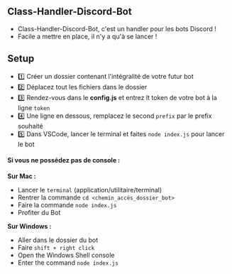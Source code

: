 ## Class-Handler-Discord-Bot

- Class-Handler-Discord-Bot, c'est un handler pour les bots Discord !
- Facile a mettre en place, il n'y a qu'à se lancer !

## Setup

- 1️⃣ Créer un dossier contenant l'intégralité de votre futur bot
- 2️⃣ Déplacez tout les fichiers dans le dossier
- 3️⃣ Rendez-vous dans le **config.js** et entrez lt token de votre bot à la ligne `token`
- 4️⃣ Une ligne en dessous, remplacez le second `prefix` par le prefix souhaité
- 5️⃣ Dans VSCode, lancer le terminal et faites `node index.js` pour lancer le bot
#### Si vous ne possédez pas de console :

**Sur Mac :**
  - Lancer le `terminal` (application/utilitaire/terminal)
  - Rentrer la commande `cd <chemin_accès_dossier_bot>`
  - Faire la commande `node index.js` 
  - Profiter du Bot

**Sur Windows :**
  - Aller dans le dossier du bot
  - Faire `shift + right click`
  - Open the Windows Shell console
  - Enter the command `node index.js`
